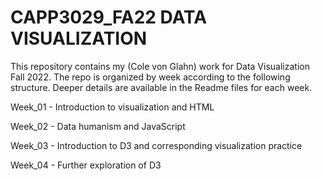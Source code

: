 # CAPP3029_FA22 DATA VISUALIZATION

This repository contains my (Cole von Glahn) work for Data Visualization Fall 2022. The repo is organized by week according to the following structure. Deeper details are available in the Readme files for each week.

Week_01 - Introduction to visualization and HTML

Week_02 - Data humanism and JavaScript

Week_03 - Introduction to D3 and corresponding visualization practice

Week_04 - Further exploration of D3
